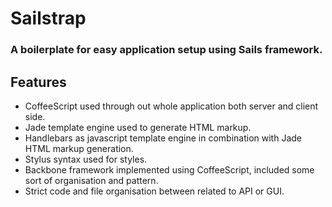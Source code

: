 # Sailstrap
### A boilerplate for easy application setup using Sails framework.

## Features
* CoffeeScript used through out whole application both server and client side.
* Jade template engine used to generate HTML markup.
* Handlebars as javascript template engine in combination with Jade HTML markup generation.
* Stylus syntax used for styles.
* Backbone framework implemented using CoffeeScript, included some sort of organisation and pattern.
* Strict code and file organisation between related to API or GUI.